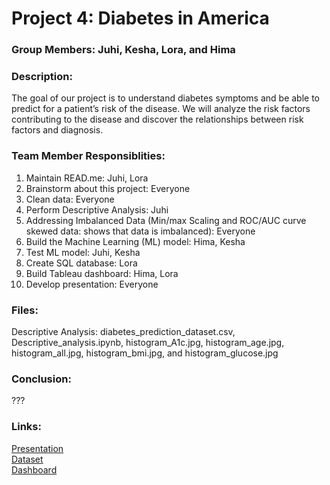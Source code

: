 # Project 4: Diabetes in America

### Group Members: Juhi, Kesha, Lora, and Hima

### Description:
The goal of our project is to understand diabetes symptoms and be able to predict for a patient’s risk of the disease. We will analyze the risk factors contributing to the disease and discover the relationships between risk factors and diagnosis.

### Team Member Responsiblities: 
1. Maintain READ.me: Juhi, Lora
2. Brainstorm about this project: Everyone
3. Clean data: Everyone
4. Perform Descriptive Analysis: Juhi
5. Addressing Imbalanced Data (Min/max Scaling and ROC/AUC curve skewed data: shows that data is imbalanced): Everyone
6. Build the Machine Learning (ML) model: Hima, Kesha
7. Test ML model: Juhi, Kesha
8. Create SQL database: Lora
9. Build Tableau dashboard: Hima, Lora
10. Develop presentation: Everyone

### Files:
Descriptive Analysis: diabetes_prediction_dataset.csv, Descriptive_analysis.ipynb, histogram_A1c.jpg, histogram_age.jpg, histogram_all.jpg, histogram_bmi.jpg, and histogram_glucose.jpg

### Conclusion:
???

### Links:
[Presentation](https://docs.google.com/presentation/d/1Fwp0ApqPC1A-W60X4_651ZGxSt-mDuQlyu1uq_cue68/edit?usp=sharing) 
<br> [Dataset](https://www.kaggle.com/datasets/iammustafatz/diabetes-prediction-dataset) 
<br> [Dashboard](???)
